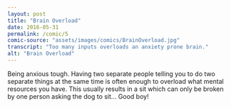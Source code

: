 ```yaml
---
layout: post
title: "Brain Overload"
date: 2016-05-31
permalink: /comic/5
comic-source: "assets/images/comics/BrainOverload.jpg"
transcript: "Too many inputs overloads an anxiety prone brain."
alt: "Brain Overload"
---
```


Being anxious tough. Having two separate people telling you to do two separate things at the same time is often enough to overload what mental resources you have. This usually results in a sit which can only be broken by one person asking the dog to sit... Good boy!
